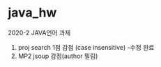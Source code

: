 # java_hw
2020-2 JAVA언어 과제
1. proj search 1점 감점 (case insensitive) -수정 완료
2. MP2 jsoup 감점(author 밀림)
